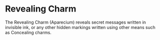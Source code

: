 # Revealing Charm  
The Revealing Charm (Aparecium) reveals secret messages written in invisible ink, or any other hidden markings written using other means such as Concealing charms.  
  
